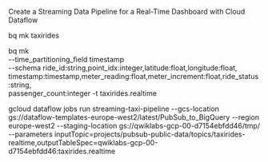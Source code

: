 Create a Streaming Data Pipeline for a Real-Time Dashboard with Cloud Dataflow

bq mk taxirides


bq mk \
--time_partitioning_field timestamp \
--schema ride_id:string,point_idx:integer,latitude:float,longitude:float,\
timestamp:timestamp,meter_reading:float,meter_increment:float,ride_status:string,\
passenger_count:integer -t taxirides.realtime



gcloud dataflow jobs run streaming-taxi-pipeline --gcs-location gs://dataflow-templates-europe-west2/latest/PubSub_to_BigQuery --region europe-west2 --staging-location gs://qwiklabs-gcp-00-d7154ebfdd46/tmp/ --parameters inputTopic=projects/pubsub-public-data/topics/taxirides-realtime,outputTableSpec=qwiklabs-gcp-00-d7154ebfdd46:taxirides.realtime

    